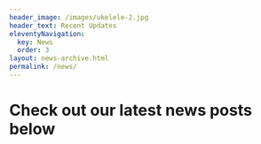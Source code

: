 ```yaml
---
header_image: /images/ukelele-2.jpg
header_text: Recent Updates
eleventyNavigation:
  key: News
  order: 3
layout: news-archive.html
permalink: /news/
---
```

# Check out our latest news posts below